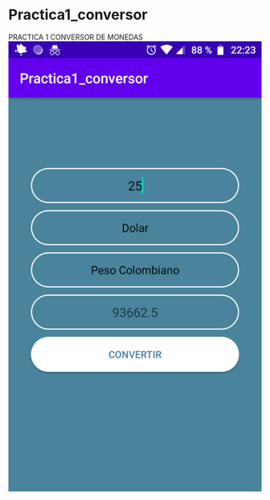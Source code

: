 # Practica1_conversor
PRACTICA 1 CONVERSOR DE MONEDAS
![](https://github.com/daniloosorio/Practica1_conversor/blob/master/Screenshot_20210505-222319.png)
